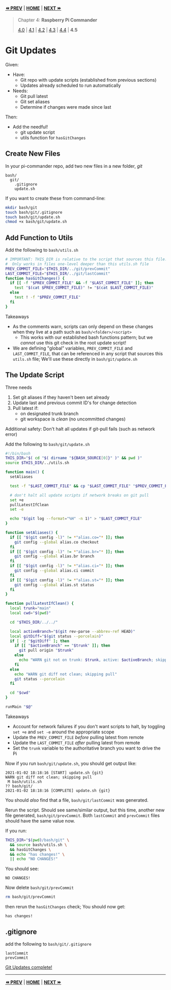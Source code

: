 **[⏪ PREV](./66e1ac1c-0f66-4f8f-893d-5124087416be.md)** | **[HOME](./index.md)** | **[NEXT ⏩](./132c8852-2584-4e6b-a68b-7d5674d598f1.md)**

> Chapter 4: **Raspberry Pi Commander**
>
> [4.0](./86387b1c-246b-4646-8cdc-8d2d08149523.md) |
[4.1](./961f3153-0cf6-4da1-a75b-ab3679170a33.md) |
[4.2](./81f3843d-4f9d-41fd-a259-2a1f8e32e4f7.md) |
[4.3](./018672d1-fbe1-40d7-9fcf-23396c83b628.md) |
[4.4](./66e1ac1c-0f66-4f8f-893d-5124087416be.md) |
**4.5**


# Git Updates

Given:
- Have:
  - Git repo with update scripts (established from previous sections)
  - Updates already scheduled to run automatically
- Needs:
  - Git pull latest
  - Git set aliases
  - Determine if changes were made since last 

Then:
- Add the needful!
  - git update script
  - utils function for `hasGitChanges`

## Create New Files

In your pi-commander repo, add two new files in a new folder, _git_

```
bash/
  git/
    .gitignore
    update.sh
```

If you want to create these from command-line:

```bash
mkdir bash/git
touch bash/git/.gitignore
touch bash/git/update.sh
chmod +x bash/git/update.sh
```

## Add Function to Utils

Add the following to `bash/utils.sh`

```bash
# IMPORTANT: THIS_DIR is relative to the script that sources this file.
#  Only works in files one-level deeper than this utils.sh file
PREV_COMMIT_FILE="$THIS_DIR/../git/prevCommit"
LAST_COMMIT_FILE="$THIS_DIR/../git/lastCommit"
function hasGitChanges() {
  if [[ -f "$PREV_COMMIT_FILE" && -f "$LAST_COMMIT_FILE" ]]; then
    test "$(cat $PREV_COMMIT_FILE)" != "$(cat $LAST_COMMIT_FILE)"
  else
    test ! -f "$PREV_COMMIT_FILE"
  fi
}
```

Takeaways
- As the comments warn, scripts can only depend on these changes when they live
  at a path such as `bash/<folder>/<script>`
  - This works with our established bash functions pattern; but we _cannot_ use
    this git check in the root update script!
- We are defining "global" variables, `PREV_COMMIT_FILE` and `LAST_COMMIT_FILE`,
  that can be referenced in any script that sources this `utils.sh` file; We'll
  use these directly in `bash/git/update.sh`

## The Update Script

Three needs
1. Set git aliases if they haven't been set already
2. Update last and previous commit ID's for change detection
3. Pull latest if:
    - on designated trunk branch
    - git workspace is _clean_ (no uncommitted changes)

Additional safety: Don't halt all updates if git-pull fails (such as network error)

Add the following to `bash/git/update.sh`

```bash
#!/bin/bash
THIS_DIR="$( cd "$( dirname "${BASH_SOURCE[0]}" )" && pwd )"
source $THIS_DIR/../utils.sh

function main() {
  setAliases

  test -f "$LAST_COMMIT_FILE" && cp "$LAST_COMMIT_FILE" "$PREV_COMMIT_FILE"

  # don't halt all update scripts if network breaks on git pull
  set +e
  pullLatestIfClean
  set -e

  echo "$(git log --format="%H" -n 1)" > "$LAST_COMMIT_FILE"
}

function setAliases() {
  if [[ "$(git config -l)" != *"alias.co="* ]]; then
    git config --global alias.co checkout
  fi
  if [[ "$(git config -l)" != *"alias.br="* ]]; then
    git config --global alias.br branch
  fi
  if [[ "$(git config -l)" != *"alias.ci="* ]]; then
    git config --global alias.ci commit
  fi
  if [[ "$(git config -l)" != *"alias.st="* ]]; then
    git config --global alias.st status
  fi
}

function pullLatestIfClean() {
  local trunk="main"
  local cwd="$(pwd)"

  cd "$THIS_DIR/../../"

  local activeBranch="$(git rev-parse --abbrev-ref HEAD)"
  local gitDiff="$(git status --porcelain)"
  if [ -z "$gitDiff" ]; then
    if [[ "$activeBranch" == "$trunk" ]]; then
      git pull origin "$trunk"
    else
      echo "WARN git not on trunk: $trunk, active: $activeBranch; skipping pull"
    fi
  else
    echo "WARN git diff not clean; skipping pull"
    git status --porcelain
  fi

  cd "$cwd"
}

runMain "$@"
```

Takeaways
- Account for network failures if you don't want scripts to halt, by toggling
  `set +e` and `set -e` around the appropriate scope
- Update the `PREV_COMMIT_FILE` _before_ pulling latest from remote
- Update the `LAST_COMMIT_FILE` _after_ pulling latest from remote
- Set the `trunk` variable to the authoritative branch you want to drive the Pi

Now if you run `bash/git/update.sh`, you should get output like:

```log
2021-01-02 18:18:16 [START] update.sh {git}
WARN git diff not clean; skipping pull
 M bash/utils.sh
?? bash/git/
2021-01-02 18:18:16 [COMPLETE] update.sh {git}
```

You should _also_ find that a file, `bash/git/lastCommit` was generated.

Rerun the script. Should see same/similar output, but this time, another new
file generated, `bash/git/prevCommit`. Both `lastCommit` and `prevCommit` files
should have the same value now.

If you run:

```bash
THIS_DIR="$(pwd)/bash/git" \
  && source bash/utils.sh \
  && hasGitChanges \
  && echo "has changes!" \
  || echo "NO CHANGES!"
```

You should see:
```
NO CHANGES!
```

Now delete `bash/git/prevCommit`
```bash
rm bash/git/prevCommit
```

then rerun the `hasGitChanges` check; You should now get:
```
has changes!
```

## .gitignore

add the following to `bash/git/.gitignore`

```.gitignore
lastCommit
prevCommit
```

[Git Updates complete!](https://github.com/tveal/template-pi-commander/compare/v0.5-node...v0.6-git)


---

**[⏪ PREV](./66e1ac1c-0f66-4f8f-893d-5124087416be.md)** | **[HOME](./index.md)** | **[NEXT ⏩](./132c8852-2584-4e6b-a68b-7d5674d598f1.md)**

